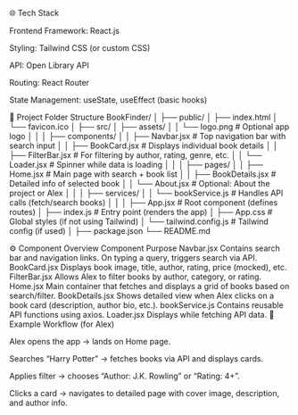 🌐 Tech Stack

Frontend Framework: React.js

Styling: Tailwind CSS (or custom CSS)

API: Open Library API 

Routing: React Router

State Management: useState, useEffect (basic hooks)

📁 Project Folder Structure
BookFinder/
│
├── public/
│   ├── index.html
│   └── favicon.ico
│
├── src/
│   ├── assets/
│   │   └── logo.png              # Optional app logo
│   │
│   ├── components/
│   │   ├── Navbar.jsx            # Top navigation bar with search input
│   │   ├── BookCard.jsx          # Displays individual book details
│   │   ├── FilterBar.jsx         # For filtering by author, rating, genre, etc.
│   │   └── Loader.jsx            # Spinner while data is loading
│   │
│   ├── pages/
│   │   ├── Home.jsx              # Main page with search + book list
│   │   ├── BookDetails.jsx       # Detailed info of selected book
│   │   └── About.jsx             # Optional: About the project or Alex
│   │
│   ├── services/
│   │   └── bookService.js        # Handles API calls (fetch/search books)
│   │
│   ├── App.jsx                   # Root component (defines routes)
│   ├── index.js                  # Entry point (renders the app)
│   ├── App.css                   # Global styles (if not using Tailwind)
│   └── tailwind.config.js        # Tailwind config (if used)
│
├── package.json
└── README.md

⚙️ Component Overview
Component	Purpose
Navbar.jsx	Contains search bar and navigation links. On typing a query, triggers search via API.
BookCard.jsx	Displays book image, title, author, rating, price (mocked), etc.
FilterBar.jsx	Allows Alex to filter books by author, category, or rating.
Home.jsx	Main container that fetches and displays a grid of books based on search/filter.
BookDetails.jsx	Shows detailed view when Alex clicks on a book card (description, author bio, etc.).
bookService.js	Contains reusable API functions using axios.
Loader.jsx	Displays while fetching API data.
🧠 Example Workflow (for Alex)

Alex opens the app → lands on Home page.

Searches “Harry Potter” → fetches books via API and displays cards.

Applies filter → chooses “Author: J.K. Rowling” or “Rating: 4+”.

Clicks a card → navigates to detailed page with cover image, description, and author info.
